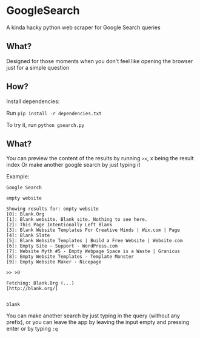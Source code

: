 # GoogleSearch
A kinda hacky python web scraper for Google Search queries

## What?

Designed for those moments when you don't feel like opening the browser just for a simple question

## How?

Install dependencies:

Run `pip install -r dependencies.txt` 

To try it, run `python gsearch.py`

## What?

You can preview the content of the results by running `>x`, x being the result index
Or make another google search by just typing it

Example:

```
Google Search

empty website

Showing results for: empty website
[0]: Blank.Org
[1]: Blank website. Blank site. Nothing to see here.
[2]: This Page Intentionally Left Blank
[3]: Blank Website Templates For Creative Minds | Wix.com | Page
[4]: Blank Slate
[5]: Blank Website Templates | Build a Free Website | Website.com
[6]: Empty Site – Support - WordPress.com
[7]: Website Myth #5 - Empty Webpage Space is a Waste | Granicus
[8]: Empty Website Templates - Template Monster
[9]: Empty Website Maker - Nicepage

>> >0

Fetching: Blank.Org (...)
[http://blank.org/]


blank
```

You can make another search by just typing in the query (without any prefix), or you can leave the app by leaving the input empty and pressing enter or by typing `:q`
